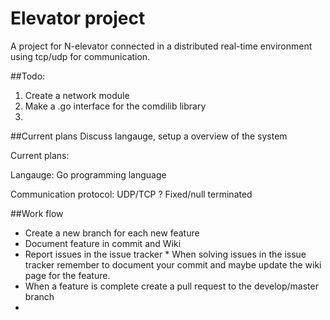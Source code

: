 # Elevator project
A project for N-elevator connected in a distributed real-time environment using tcp/udp for communication.

##Todo:
  1. Create a network module
  2. Make a .go interface for the comdilib library 
  3. 
  
##Current plans
Discuss langauge, setup a overview of the system

Current plans:

Langauge: Go programming language

Communication protocol: UDP/TCP ? Fixed/null terminated


##Work flow
  *  Create a new branch for each new feature
  *  Document feature in commit and Wiki
  *  Report issues in the issue tracker
    *  When solving issues in the issue tracker remember to document your commit and maybe update the wiki page for the feature.
  * When a feature is complete create a pull request to the develop/master branch
  * 


